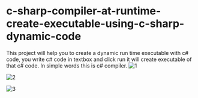 # c-sharp-compiler-at-runtime-create-executable-using-c-sharp-dynamic-code
This project will help you to create a dynamic run time executable with c# code, you write c# code in textbox and click run it will create executable of that c# code. In simple words this is c# compiler.
![1](https://user-images.githubusercontent.com/83189731/127607968-e5a8ad3a-b08b-4d18-a5e6-32e588f68b8c.PNG)

![2](https://user-images.githubusercontent.com/83189731/127608001-8d18712f-8e45-4376-b1c1-82adced10a99.PNG)

![3](https://user-images.githubusercontent.com/83189731/127608006-117a37c2-0732-4b91-b6f2-183cde9571d7.PNG)
